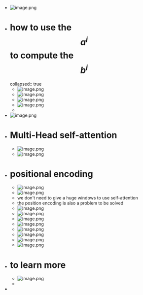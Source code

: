 - ![image.png](../assets/image_1702047831947_0.png)
- # how to use the $$a^i$$ to compute the $$b^i$$
  collapsed:: true
	- ![image.png](../assets/image_1702047988354_0.png)
	- ![image.png](../assets/image_1702048190523_0.png)
	- ![image.png](../assets/image_1702048424250_0.png)
	- ![image.png](../assets/image_1702048569563_0.png)
	-
- ![image.png](../assets/image_1702048700272_0.png)
- # Multi-Head self-attention
	- ![image.png](../assets/image_1702048931623_0.png)
	- ![image.png](../assets/image_1702048950397_0.png)
- # positional encoding
	- ![image.png](../assets/image_1702049228125_0.png)
	- ![image.png](../assets/image_1702049308022_0.png)
	- we don't need to give a huge windows to use self-attention
	- the position encoding is also a problem to be solved
	- ![image.png](../assets/image_1702049371163_0.png)
	- ![image.png](../assets/image_1702049486045_0.png)
	- ![image.png](../assets/image_1702049619015_0.png)
	- ![image.png](../assets/image_1702049750999_0.png)
	- ![image.png](../assets/image_1702049781689_0.png)
	- ![image.png](../assets/image_1702049967651_0.png)
	- ![image.png](../assets/image_1702050267630_0.png)
	- ![image.png](../assets/image_1702050465782_0.png)
- # to learn more
	- ![image.png](../assets/image_1702050564194_0.png)
	-
-
